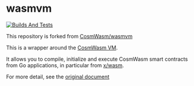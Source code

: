 # wasmvm

[![Builds And Tests](https://github.com/Finschia/wasmvm/actions/workflows/builds_and_tests.yml/badge.svg)](https://github.com/Finschia/wasmvm/actions/workflows/bulids_and_tests.yml)

This repository is forked from [CosmWasm/wasmvm](https://github.com/CosmWasm/wasmvm)

This is a wrapper around the [CosmWasm VM](https://github.com/Finschia/cosmwasm/tree/main/packages/vm).

It allows you to compile, initialize and execute CosmWasm smart contracts
from Go applications, in particular from [x/wasm](https://github.com/Finschia/finschia-sdk/tree/main/x/wasm).

For more detail, see the [original document](https://github.com/CosmWasm/wasmvm#readme)
